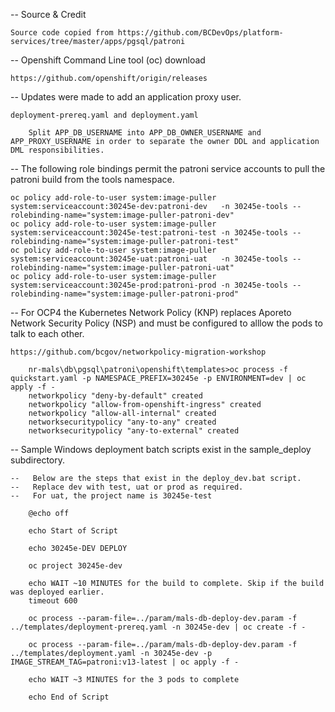 -- Source & Credit

	Source code copied from https://github.com/BCDevOps/platform-services/tree/master/apps/pgsql/patroni

-- Openshift Command Line tool (oc) download

	https://github.com/openshift/origin/releases

-- Updates were made to add an application proxy user.

	deployment-prereq.yaml and deployment.yaml 
	
		Split APP_DB_USERNAME into APP_DB_OWNER_USERNAME and APP_PROXY_USERNAME in order to separate the owner DDL and application DML responsibilities. 

-- The following role bindings permit the patroni service accounts to pull the patroni build from the tools namespace.

	oc policy add-role-to-user system:image-puller system:serviceaccount:30245e-dev:patroni-dev   -n 30245e-tools --rolebinding-name="system:image-puller-patroni-dev"
	oc policy add-role-to-user system:image-puller system:serviceaccount:30245e-test:patroni-test -n 30245e-tools --rolebinding-name="system:image-puller-patroni-test"
	oc policy add-role-to-user system:image-puller system:serviceaccount:30245e-uat:patroni-uat   -n 30245e-tools --rolebinding-name="system:image-puller-patroni-uat"
	oc policy add-role-to-user system:image-puller system:serviceaccount:30245e-prod:patroni-prod -n 30245e-tools --rolebinding-name="system:image-puller-patroni-prod"

-- For OCP4 the Kubernetes Network Policy (KNP) replaces Aporeto Network Security Policy (NSP) and must be configured to alllow the pods to talk to each other.

	https://github.com/bcgov/networkpolicy-migration-workshop

		nr-mals\db\pgsql\patroni\openshift\templates>oc process -f quickstart.yaml -p NAMESPACE_PREFIX=30245e -p ENVIRONMENT=dev | oc apply -f -
		networkpolicy "deny-by-default" created
		networkpolicy "allow-from-openshift-ingress" created
		networkpolicy "allow-all-internal" created
		networksecuritypolicy "any-to-any" created
		networksecuritypolicy "any-to-external" created

-- Sample Windows deployment batch scripts exist in the sample_deploy subdirectory.

	--   Below are the steps that exist in the deploy_dev.bat script.
	--   Replace dev with test, uat or prod as required.
	--   For uat, the project name is 30245e-test

		@echo off

		echo Start of Script

		echo 30245e-DEV DEPLOY

		oc project 30245e-dev

		echo WAIT ~10 MINUTES for the build to complete. Skip if the build was deployed earlier.
		timeout 600
			
		oc process --param-file=../param/mals-db-deploy-dev.param -f ../templates/deployment-prereq.yaml -n 30245e-dev | oc create -f -
			
		oc process --param-file=../param/mals-db-deploy-dev.param -f ../templates/deployment.yaml -n 30245e-dev -p IMAGE_STREAM_TAG=patroni:v13-latest | oc apply -f -
			
		echo WAIT ~3 MINUTES for the 3 pods to complete

		echo End of Script